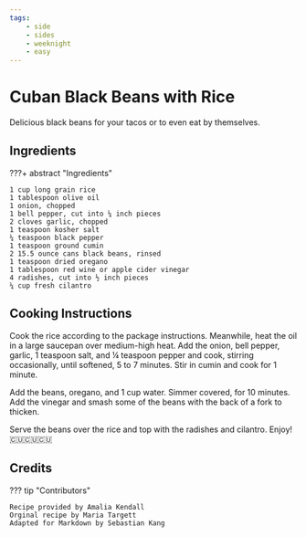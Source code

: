 ```yaml
---
tags:
    - side
    - sides
    - weeknight
    - easy
---
```

# Cuban Black Beans with Rice
Delicious black beans for your tacos or to even eat by themselves.
## Ingredients
???+ abstract "Ingredients"

    1 cup long grain rice  
    1 tablespoon olive oil  
    1 onion, chopped  
    1 bell pepper, cut into ¼ inch pieces   
    2 cloves garlic, chopped   
    1 teaspoon kosher salt   
    ¼ teaspoon black pepper  
    1 teaspoon ground cumin  
    2 15.5 ounce cans black beans, rinsed  
    1 teaspoon dried oregano  
    1 tablespoon red wine or apple cider vinegar  
    4 radishes, cut into ½ inch pieces  
    ¼ cup fresh cilantro  

## Cooking Instructions
Cook the rice according to the package instructions.  Meanwhile, heat the oil in a large saucepan over medium-high heat.  Add the onion, bell pepper, garlic, 1 teaspoon salt, and ¼ teaspoon pepper and cook, stirring occasionally, until softened, 5 to 7 minutes.  Stir in cumin and cook for 1 minute.  

Add the beans, oregano, and 1 cup water.  Simmer covered, for 10 minutes.  Add the vinegar 
and smash some of the beans with the back of a fork to thicken.  

Serve the beans over the rice and top with the radishes and cilantro.
Enjoy!  🇨🇺🇨🇺🇨🇺

## Credits
??? tip "Contributors"

    Recipe provided by Amalia Kendall  
    Orginal recipe by Maria Targett  
    Adapted for Markdown by Sebastian Kang